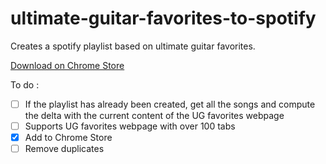 # ultimate-guitar-favorites-to-spotify
Creates a spotify playlist based on ultimate guitar favorites.

[Download on Chrome Store](https://chrome.google.com/webstore/detail/utimate-guitar-favorites/jhadlgfdcpedmbohiknkbnfmpiaccocl)

To do :
- [ ] If the playlist has already been created, get all the songs and compute the delta with the current content of the UG favorites webpage
- [ ] Supports UG favorites webpage with over 100 tabs
- [x] Add to Chrome Store
- [ ] Remove duplicates
